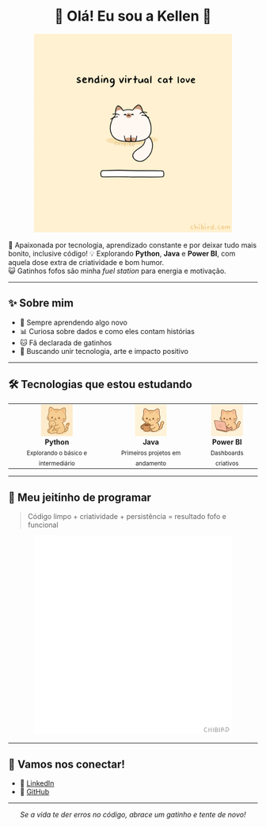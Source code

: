 <h1 align="center">🌸 Olá! Eu sou a Kellen 🌸</h1>

<p align="center">
  <img src="./assets/sending_vitual_cat_love_by_chibird.gif" alt="carregando gatinho" width="400">
</p>

💬 Apaixonada por tecnologia, aprendizado constante e por deixar tudo mais bonito, inclusive código! 
💡 Explorando **Python**, **Java** e **Power BI**, com aquela dose extra de criatividade e bom humor.  
😺 Gatinhos fofos são minha *fuel station* para energia e motivação.  

---

## ✨ Sobre mim
- 🌱 Sempre aprendendo algo novo 
- 📊 Curiosa sobre dados e como eles contam histórias  
- 🐱 Fã declarada de gatinhos  
- 🎯 Buscando unir tecnologia, arte e impacto positivo  

---

## 🛠 Tecnologias que estou estudando

<table>
<tr>
<td align="center">
  <img src="./assets/kitten_python.png" width="64" alt="Python kitten icon"><br>
  <b>Python</b><br>
  <sub>Explorando o básico e intermediário</sub>
</td>
<td align="center">
  <img src="./assets/kitten_java.png" width="64" alt="Java kitten icon"><br>
  <b>Java</b><br>
  <sub>Primeiros projetos em andamento</sub>
</td>
<td align="center">
  <img src="./assets/kitten_powerbi.png" width="64" alt="Power BI kitten icon"><br>
  <b>Power BI</b><br>
  <sub>Dashboards criativos</sub>
</td>
</tr>
</table>

---

## 💖 Meu jeitinho de programar
> Código limpo + criatividade + persistência = resultado fofo e funcional

<p align="center">
  <img src="./assets/you_can_do_it_by_chibird.gif" alt="gatinho feliz programando" width="400">
</p>

---

## 🌟 Vamos nos conectar!
- 💼 [LinkedIn](https://www.linkedin.com/in/kellen-silva-b9ba81136/)
- 🐙 [GitHub](https://github.com/KellenCSilva)

---

<p align="center">
  <em>Se a vida te der erros no código, abrace um gatinho e tente de novo!</em>
</p>
